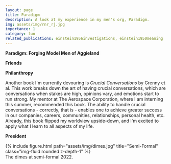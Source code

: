 ```yaml
---
layout: page
title: Paradigm
description: A look at my experience in my men's org, Paradigm.
img: assets/img/rnr_rj.jpg
importance: 1
category: fun
related_publications: einstein1956investigations, einstein1950meaning
---
```


**Paradigm: Forging Model Men of Aggieland**



**Friends**




**Philanthropy**

Another book I'm currently devouring is *Crucial Conversations* by Grenny et al. This work breaks down the art of having crucial conversations, which are conversations when stakes are high, opinions vary, and emotions start to run strong. My mentor at The Aerospace Corporation, where I am interning this summer, recommended this book. The ability to handle crucial conversations - correctly, that is - enables one to achieve greater success in our companies, careers, communities, relationships, personal health, etc. Already, this book flipped my worldview upside-down, and I'm excited to apply what I learn to all aspects of my life.

**President**



<div class="row">
    <div class="col-sm mt-3 mt-md-0">
        {% include figure.html path="assets/img/dimes.jpg" title="Semi-Formal" class="img-fluid rounded z-depth-1" %}
    </div>
</div>
<div class="caption">
    The dimes at semi-formal 2022.
</div>
